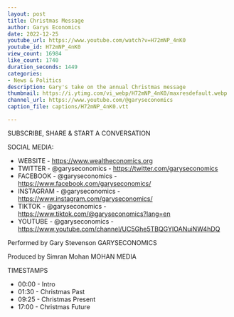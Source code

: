```yaml
---
layout: post
title: Christmas Message
author: Garys Economics
date: 2022-12-25
youtube_url: https://www.youtube.com/watch?v=H72mNP_4nK0
youtube_id: H72mNP_4nK0
view_count: 16984
like_count: 1740
duration_seconds: 1449
categories:
- News & Politics
description: Gary's take on the annual Christmas message
thumbnail: https://i.ytimg.com/vi_webp/H72mNP_4nK0/maxresdefault.webp
channel_url: https://www.youtube.com/@garyseconomics
caption_file: captions/H72mNP_4nK0.vtt

---
```


SUBSCRIBE, SHARE & START A CONVERSATION


SOCIAL MEDIA:
- WEBSITE - https://www.wealtheconomics.org
- TWITTER - @garyseconomics - https://twitter.com/garyseconomics
- FACEBOOK - @garyseconomics - https://www.facebook.com/garyseconomics/
- INSTAGRAM - @garyseconomics - https://www.instagram.com/garyseconomics/
- TIKTOK - @garyseconomics - https://www.tiktok.com/@garyseconomics?lang=en
- YOUTUBE - @garyseconomics - https://www.youtube.com/channel/UC5Ghe5TBQGYIOANuiNW4hDQ


Performed by Gary Stevenson
GARYSECONOMICS


Produced by Simran Mohan
MOHAN MEDIA


TIMESTAMPS
- 00:00 - Intro
- 01:30 - Christmas Past
- 09:25 - Christmas Present
- 17:00 - Christmas Future
